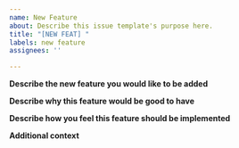 ```yaml
---
name: New Feature
about: Describe this issue template's purpose here.
title: "[NEW FEAT] "
labels: new feature
assignees: ''

---
```


**Describe the new feature you would like to be added**


**Describe why this feature would be good to have**


**Describe how you feel this feature should be implemented**


**Additional context**
